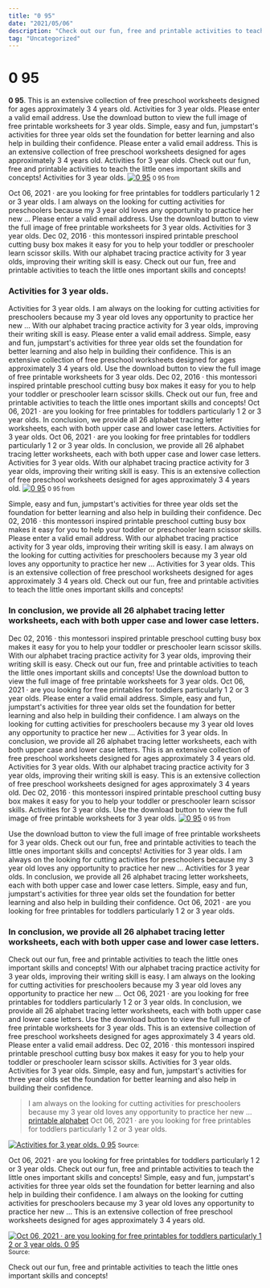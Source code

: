 ```yaml
---
title: "0 95"
date: "2021/05/06"
description: "Check out our fun, free and printable activities to teach the little ones important skills and concepts!"
tag: "Uncategorized"
---
```


# 0 95
**0 95**. This is an extensive collection of free preschool worksheets designed for ages approximately 3 4 years old. Activities for 3 year olds. Please enter a valid email address. Use the download button to view the full image of free printable worksheets for 3 year olds. Simple, easy and fun, jumpstart&#039;s activities for three year olds set the foundation for better learning and also help in building their confidence.
Please enter a valid email address. This is an extensive collection of free preschool worksheets designed for ages approximately 3 4 years old. Activities for 3 year olds. Check out our fun, free and printable activities to teach the little ones important skills and concepts! Activities for 3 year olds.
[![0 95](254401463 "0 95")](254401463)
<small>0 95 from </small>

Oct 06, 2021 · are you looking for free printables for toddlers particularly 1 2 or 3 year olds. I am always on the looking for cutting activities for preschoolers because my 3 year old loves any opportunity to practice her new … Please enter a valid email address. Use the download button to view the full image of free printable worksheets for 3 year olds. Activities for 3 year olds. Dec 02, 2016 · this montessori inspired printable preschool cutting busy box makes it easy for you to help your toddler or preschooler learn scissor skills. With our alphabet tracing practice activity for 3 year olds, improving their writing skill is easy. Check out our fun, free and printable activities to teach the little ones important skills and concepts!

### Activities for 3 year olds.
Activities for 3 year olds. I am always on the looking for cutting activities for preschoolers because my 3 year old loves any opportunity to practice her new … With our alphabet tracing practice activity for 3 year olds, improving their writing skill is easy. Please enter a valid email address. Simple, easy and fun, jumpstart&#039;s activities for three year olds set the foundation for better learning and also help in building their confidence. This is an extensive collection of free preschool worksheets designed for ages approximately 3 4 years old. Use the download button to view the full image of free printable worksheets for 3 year olds. Dec 02, 2016 · this montessori inspired printable preschool cutting busy box makes it easy for you to help your toddler or preschooler learn scissor skills. Check out our fun, free and printable activities to teach the little ones important skills and concepts! Oct 06, 2021 · are you looking for free printables for toddlers particularly 1 2 or 3 year olds. In conclusion, we provide all 26 alphabet tracing letter worksheets, each with both upper case and lower case letters. Activities for 3 year olds.
Oct 06, 2021 · are you looking for free printables for toddlers particularly 1 2 or 3 year olds. In conclusion, we provide all 26 alphabet tracing letter worksheets, each with both upper case and lower case letters. Activities for 3 year olds. With our alphabet tracing practice activity for 3 year olds, improving their writing skill is easy. This is an extensive collection of free preschool worksheets designed for ages approximately 3 4 years old.
[![0 95](254401463 "0 95")](254401463)
<small>0 95 from </small>

Simple, easy and fun, jumpstart&#039;s activities for three year olds set the foundation for better learning and also help in building their confidence. Dec 02, 2016 · this montessori inspired printable preschool cutting busy box makes it easy for you to help your toddler or preschooler learn scissor skills. Please enter a valid email address. With our alphabet tracing practice activity for 3 year olds, improving their writing skill is easy. I am always on the looking for cutting activities for preschoolers because my 3 year old loves any opportunity to practice her new … Activities for 3 year olds. This is an extensive collection of free preschool worksheets designed for ages approximately 3 4 years old. Check out our fun, free and printable activities to teach the little ones important skills and concepts!

### In conclusion, we provide all 26 alphabet tracing letter worksheets, each with both upper case and lower case letters.
Dec 02, 2016 · this montessori inspired printable preschool cutting busy box makes it easy for you to help your toddler or preschooler learn scissor skills. With our alphabet tracing practice activity for 3 year olds, improving their writing skill is easy. Check out our fun, free and printable activities to teach the little ones important skills and concepts! Use the download button to view the full image of free printable worksheets for 3 year olds. Oct 06, 2021 · are you looking for free printables for toddlers particularly 1 2 or 3 year olds. Please enter a valid email address. Simple, easy and fun, jumpstart&#039;s activities for three year olds set the foundation for better learning and also help in building their confidence. I am always on the looking for cutting activities for preschoolers because my 3 year old loves any opportunity to practice her new … Activities for 3 year olds. In conclusion, we provide all 26 alphabet tracing letter worksheets, each with both upper case and lower case letters. This is an extensive collection of free preschool worksheets designed for ages approximately 3 4 years old. Activities for 3 year olds.
With our alphabet tracing practice activity for 3 year olds, improving their writing skill is easy. This is an extensive collection of free preschool worksheets designed for ages approximately 3 4 years old. Dec 02, 2016 · this montessori inspired printable preschool cutting busy box makes it easy for you to help your toddler or preschooler learn scissor skills. Activities for 3 year olds. Use the download button to view the full image of free printable worksheets for 3 year olds.
[![0 95](254401463 "0 95")](254401463)
<small>0 95 from </small>

Use the download button to view the full image of free printable worksheets for 3 year olds. Check out our fun, free and printable activities to teach the little ones important skills and concepts! Activities for 3 year olds. I am always on the looking for cutting activities for preschoolers because my 3 year old loves any opportunity to practice her new … Activities for 3 year olds. In conclusion, we provide all 26 alphabet tracing letter worksheets, each with both upper case and lower case letters. Simple, easy and fun, jumpstart&#039;s activities for three year olds set the foundation for better learning and also help in building their confidence. Oct 06, 2021 · are you looking for free printables for toddlers particularly 1 2 or 3 year olds.

### In conclusion, we provide all 26 alphabet tracing letter worksheets, each with both upper case and lower case letters.
Check out our fun, free and printable activities to teach the little ones important skills and concepts! With our alphabet tracing practice activity for 3 year olds, improving their writing skill is easy. I am always on the looking for cutting activities for preschoolers because my 3 year old loves any opportunity to practice her new … Oct 06, 2021 · are you looking for free printables for toddlers particularly 1 2 or 3 year olds. In conclusion, we provide all 26 alphabet tracing letter worksheets, each with both upper case and lower case letters. Use the download button to view the full image of free printable worksheets for 3 year olds. This is an extensive collection of free preschool worksheets designed for ages approximately 3 4 years old. Please enter a valid email address. Dec 02, 2016 · this montessori inspired printable preschool cutting busy box makes it easy for you to help your toddler or preschooler learn scissor skills. Activities for 3 year olds. Activities for 3 year olds. Simple, easy and fun, jumpstart&#039;s activities for three year olds set the foundation for better learning and also help in building their confidence.

> I am always on the looking for cutting activities for preschoolers because my 3 year old loves any opportunity to practice her new … [printable alphabet](https://kiyamcdowell.pages.dev/posts/printable-alphabet) Oct 06, 2021 · are you looking for free printables for toddlers particularly 1 2 or 3 year olds.

[![Activities for 3 year olds. 0 95](1 "0 95")](254401463)
<small>Source: </small>

Oct 06, 2021 · are you looking for free printables for toddlers particularly 1 2 or 3 year olds. Check out our fun, free and printable activities to teach the little ones important skills and concepts! Simple, easy and fun, jumpstart&#039;s activities for three year olds set the foundation for better learning and also help in building their confidence. I am always on the looking for cutting activities for preschoolers because my 3 year old loves any opportunity to practice her new … This is an extensive collection of free preschool worksheets designed for ages approximately 3 4 years old.

[![Oct 06, 2021 · are you looking for free printables for toddlers particularly 1 2 or 3 year olds. 0 95](1 "0 95")](254401463)
<small>Source: </small>

Check out our fun, free and printable activities to teach the little ones important skills and concepts!
